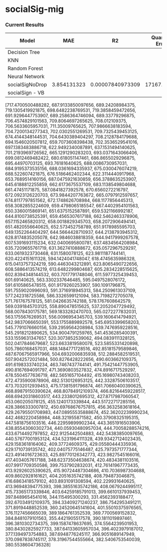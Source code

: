 # socialSig-mig

### Current Results


|       Model	    |       MAE	     |          R2	     |  Quantity Error	|  Allocation Error  |
|-------------------|----------------|-------------------|------------------|--------------------|
| Decision Tree	    |              	 |              	 |                  |                    |
| KNN	            |                |              	 |          	    |                    |
| Random Forest	    |              	 |              	 |              	|                    |
| Neural Network	|              	 |              	 |              	|                    |
| socialSigNoDrop	|  3.854131323	 |  0.00007840973309 |    17167.04453	|     59915.58194    |
| socialSign - VB	|          	     |          	     |          	    |                    |




[717.4700500488282, 687.9133850097656, 689.24208984375, 719.1305419921875, 698.6482238769531, 719.3858459472656, 691.9296447753907, 689.2586364746094, 689.33779296875, 706.4574829101563, 709.8064697265625, 708.012109375, 706.5633605957031, 711.35009765625, 707.9866638183594, 704.7200134277343, 702.0302551269531, 709.7325439453125, 674.4144348144531, 704.6430389404297, 708.2128784179688, 694.1546020507812, 659.7073608398438, 702.3536529541016, 697.1383483886718, 622.9492340087891, 637.1531494140625, 701.2193969726562, 665.1291290283203, 693.0371643066406, 699.0812469482422, 680.618051147461, 686.8655029296875, 695.44970703125, 693.76181640625, 688.0086730957031, 684.9195373535156, 688.0361694335937, 675.0300476074219, 688.522607421875, 676.5186462402344, 622.3114440917968, 653.7689514160156, 687.0475921630859, 656.3788635253907, 645.6188812255859, 662.6173675537109, 683.1138549804688, 661.47451171875, 587.0841827392578, 670.6560272216797, 672.0923126220703, 673.9844207763672, 665.0797912597657, 674.8117797851562, 672.1748626708984, 668.1177856445313, 658.3082855224609, 659.4798065185547, 667.4402954101563, 650.3360015869141, 651.6375152587891, 659.5321166992187, 644.8100738525391, 659.4565307617188, 662.5462463378906, 657.1152465820312, 658.0018829345703, 658.2072906494141, 651.4820556640625, 652.573452758789, 651.9178985595703, 649.1352264404297, 644.5664428710937, 644.2138793945312, 628.8174835205078, 642.9846038818359, 644.9417999267578, 607.5391693115234, 632.0400695800781, 637.4834564208984, 635.7209655761719, 631.3627410888672, 635.0572967529297, 633.0619323730468, 631.1580078125, 623.9811187744141, 620.4224151611328, 594.1424041748047, 618.4745635986328, 615.0413757324219, 590.4463043212891, 623.8065490722656, 608.5886413574219, 613.6482299804687, 605.2834228515625, 602.8394348144532, 603.7017791748046, 611.5977325439453, 601.69140625, 563.3302337646485, 595.0497528076172, 591.6105865478515, 601.9179260253907, 590.1091796875, 591.7559020996093, 591.3716918945313, 584.2509613037109, 577.242318725586, 586.3326599121094, 583.7198272705078, 571.761767578125, 581.0426635742188, 578.1767608642579, 569.0391845703125, 558.890478515625, 537.2052047729492, 568.0078430175781, 569.1833282470703, 565.0272277832031, 563.1755676269531, 556.0096954345703, 539.1606414794921, 542.9837066650391, 553.1755889892578, 545.6953399658203, 545.7791076660156, 539.2959564208984, 539.7476959228516, 545.2918212890625, 534.9004791259765, 541.4536285400391, 533.1559631347657, 520.3073852539062, 494.0839111328125, 502.0417846679687, 523.6633819580078, 523.5855331420898, 505.7860168457031, 488.1484771728516, 492.85181579589846, 487.67067565917966, 504.6932006835938, 512.2884582519531, 507.9042572021484, 500.8276428222656, 490.603662109375, 491.6198333740234, 463.7467437744141, 491.75421447753905, 490.8167694091797, 471.3690803527832, 474.8916717529297, 478.5504577636719, 482.5651657104492, 415.16980743408203, 472.4735900878906, 482.5130126953125, 442.33287506103517, 473.7032012939453, 475.17381591796874, 461.70660400390625, 468.89879150390624, 468.80784912109374, 466.82164459228517, 468.69420318603517, 443.2338012695312, 427.8717987060547, 453.060205078125, 455.1240173339844, 443.51722717285156, 428.3866333007812, 450.69768676757815, 456.3632583618164, 429.26795501708983, 447.08955535888674, 452.36202239990234, 442.4682220458984, 448.321955871582, 450.37908325195315, 447.5818756103516, 446.22959899902344, 443.3651916503906, 438.85543060302734, 440.05930480957034, 444.70058288574216, 433.6714492797852, 422.9125442504883, 442.54383850097656, 440.57677001953124, 434.5231964111328, 439.93427124023435, 429.1583618164062, 409.37724609375, 429.05580444335936, 429.1710739135742, 402.04075775146487, 425.7973571777344, 423.4914016723633, 425.89770126342773, 423.9827545166016, 417.4034057617188, 348.62373504638674, 420.4834381103516, 407.9917709350586, 399.7537902832031, 412.76141967773435, 413.92926025390625, 415.90724487304686, 410.7036987304688, 409.8602928161621, 404.2051635742188, 408.794873046875, 416.6863418579102, 403.8931091308594, 402.229931640625, 413.96948394775393, 398.38551635742186, 408.0679244995117, 415.73365173339846, 403.64259185791013, 399.6610137939453, 397.8489654541016, 344.115495300293, 331.4562393188477, 392.67034912109375, 394.33409271240237, 386.7542953491211, 371.8919448852539, 360.24520645141604, 401.55010375976565, 376.1127456665039, 389.1864761352539, 369.7700569152832, 384.8481079101563, 355.4421905517578, 390.1811019897461, 396.3810302734375, 399.1587478637695, 374.5564239501953, 380.84302825927733, 387.64133605957034, 396.4023979187012, 377.1394973754883, 387.6948776245117, 366.9051689147949, 370.0987838745117, 378.31967544555664, 382.5406753540039, 380.5538604736328]
